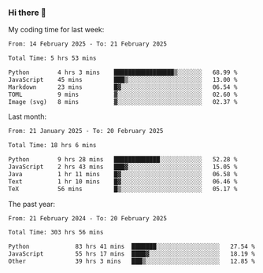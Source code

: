 ### Hi there 👋

My coding time for last week:

<!--START_SECTION:week-->

```txt
From: 14 February 2025 - To: 21 February 2025

Total Time: 5 hrs 53 mins

Python        4 hrs 3 mins    █████████████████▒░░░░░░░   68.99 %
JavaScript    45 mins         ███▒░░░░░░░░░░░░░░░░░░░░░   13.00 %
Markdown      23 mins         █▓░░░░░░░░░░░░░░░░░░░░░░░   06.54 %
TOML          9 mins          ▓░░░░░░░░░░░░░░░░░░░░░░░░   02.60 %
Image (svg)   8 mins          ▓░░░░░░░░░░░░░░░░░░░░░░░░   02.37 %
```

<!--END_SECTION:week-->

Last month:

<!--START_SECTION:month-->

```txt
From: 21 January 2025 - To: 20 February 2025

Total Time: 18 hrs 6 mins

Python        9 hrs 28 mins   █████████████░░░░░░░░░░░░   52.28 %
JavaScript    2 hrs 43 mins   ███▓░░░░░░░░░░░░░░░░░░░░░   15.05 %
Java          1 hr 11 mins    █▓░░░░░░░░░░░░░░░░░░░░░░░   06.58 %
Text          1 hr 10 mins    █▓░░░░░░░░░░░░░░░░░░░░░░░   06.46 %
TeX           56 mins         █▒░░░░░░░░░░░░░░░░░░░░░░░   05.17 %
```

<!--END_SECTION:month-->

The past year:

<!--START_SECTION:year-->

```txt
From: 21 February 2024 - To: 20 February 2025

Total Time: 303 hrs 56 mins

Python             83 hrs 41 mins  ███████░░░░░░░░░░░░░░░░░░   27.54 %
JavaScript         55 hrs 17 mins  ████▓░░░░░░░░░░░░░░░░░░░░   18.19 %
Other              39 hrs 3 mins   ███▒░░░░░░░░░░░░░░░░░░░░░   12.85 %
```

<!--END_SECTION:year-->
